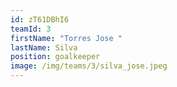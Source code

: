 ```yaml
---
id: zT61DBhI6
teamId: 3
firstName: "Torres Jose "
lastName: Silva
position: goalkeeper
image: /img/teams/3/silva_jose.jpeg
---
```

